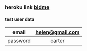 ### heroku link [bidme](https://auctionbidme.herokuapp.com/)

#### test user data
|  email       | helen@gmail.com | 
| ------------ |:--------------: |
| password     | carter          |

